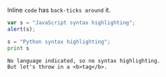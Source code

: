 Inline `code` has `back-ticks around` it.

```javascript
var s = "JavaScript syntax highlighting";
alert(s);
```

```python
s = "Python syntax highlighting";
print s
```

```
No language indicated, so no syntax highlighting.
But let's throw in a <b>tag</b>.
```
